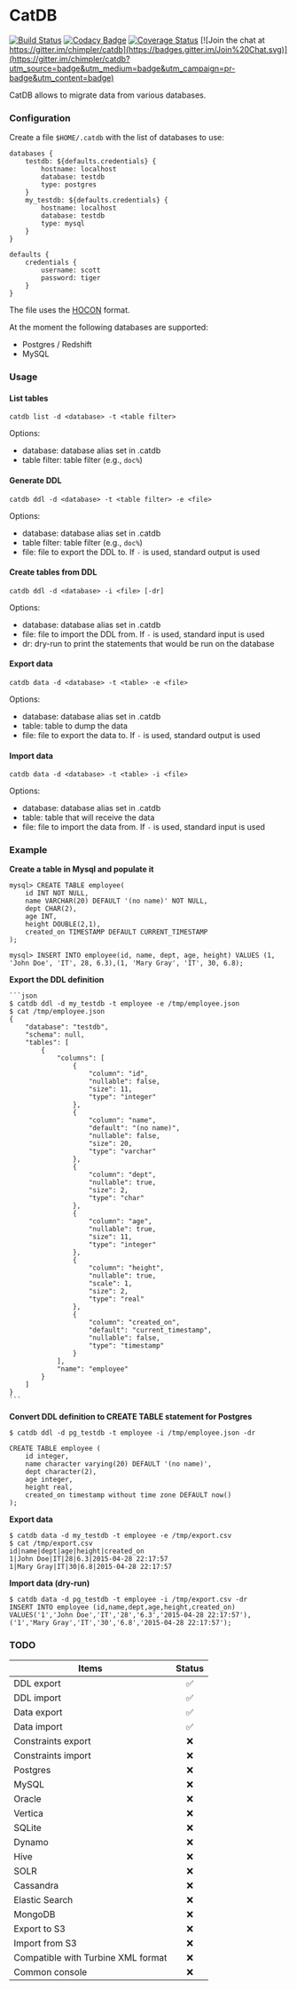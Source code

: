 # CatDB

[![Build Status](https://travis-ci.org/chimpler/catdb.svg)](https://travis-ci.org/chimpler/catdb)
[![Codacy Badge](https://www.codacy.com/project/badge/9475572095844dc7832e36444cc71b78)](https://www.codacy.com/app/francois-dangngoc/catdb)
[![Coverage Status](https://coveralls.io/repos/chimpler/catdb/badge.svg)](https://coveralls.io/r/chimpler/catdb)
[![Join the chat at https://gitter.im/chimpler/catdb](https://badges.gitter.im/Join%20Chat.svg)](https://gitter.im/chimpler/catdb?utm_source=badge&utm_medium=badge&utm_campaign=pr-badge&utm_content=badge)

CatDB allows to migrate data from various databases.

### Configuration

Create a file `$HOME/.catdb` with the list of databases to use:

	databases {
	    testdb: ${defaults.credentials} {
			hostname: localhost
			database: testdb
			type: postgres
	    }
	    my_testdb: ${defaults.credentials} {
			hostname: localhost
			database: testdb
			type: mysql
	    }
	}
	    
	defaults {
		credentials {
			username: scott
			password: tiger
		}
	}

The file uses the [HOCON](https://github.com/typesafehub/config/blob/master/HOCON.md) format.
	
At the moment the following databases are supported:

- Postgres / Redshift
- MySQL

### Usage

#### List tables

	catdb list -d <database> -t <table filter>

Options:

- database: database alias set in .catdb
- table filter: table filter (e.g., `doc%`)

#### Generate DDL

	catdb ddl -d <database> -t <table filter> -e <file>

Options:

- database: database alias set in .catdb
- table filter: table filter (e.g., `doc%`)
- file: file to export the DDL to. If `-` is used, standard output is used

#### Create tables from DDL

	catdb ddl -d <database> -i <file> [-dr]

Options:

- database: database alias set in .catdb
- file: file to import the DDL from. If `-` is used, standard input is used
- dr: dry-run to print the statements that would be run on the database

#### Export data

	catdb data -d <database> -t <table> -e <file>

Options:

- database: database alias set in .catdb
- table: table to dump the data
- file: file to export the data to. If `-` is used, standard output is used

#### Import data

	catdb data -d <database> -t <table> -i <file>

Options:

- database: database alias set in .catdb
- table: table that will receive the data
- file: file to import the data from. If `-` is used, standard input is used

### Example

**Create a table in Mysql and populate it**

    mysql> CREATE TABLE employee(
        id INT NOT NULL,
        name VARCHAR(20) DEFAULT '(no name)' NOT NULL, 
        dept CHAR(2), 
        age INT, 
        height DOUBLE(2,1),
        created_on TIMESTAMP DEFAULT CURRENT_TIMESTAMP
    );
    
    mysql> INSERT INTO employee(id, name, dept, age, height) VALUES (1, 'John Doe', 'IT', 28, 6.3),(1, 'Mary Gray', 'IT', 30, 6.8);

**Export the DDL definition**
    
    ```json
    $ catdb ddl -d my_testdb -t employee -e /tmp/employee.json
    $ cat /tmp/employee.json
    {
        "database": "testdb",
        "schema": null,
        "tables": [
            {
                "columns": [
                    {
                        "column": "id",
                        "nullable": false,
                        "size": 11,
                        "type": "integer"
                    },
                    {
                        "column": "name",
                        "default": "(no name)",
                        "nullable": false,
                        "size": 20,
                        "type": "varchar"
                    },
                    {
                        "column": "dept",
                        "nullable": true,
                        "size": 2,
                        "type": "char"
                    },
                    {
                        "column": "age",
                        "nullable": true,
                        "size": 11,
                        "type": "integer"
                    },
                    {
                        "column": "height",
                        "nullable": true,
                        "scale": 1,
                        "size": 2,
                        "type": "real"
                    },
                    {
                        "column": "created_on",
                        "default": "current_timestamp",
                        "nullable": false,
                        "type": "timestamp"
                    }
                ],
                "name": "employee"
            }
        ]
    }
    ```
    
**Convert DDL definition to CREATE TABLE statement for Postgres**

    $ catdb ddl -d pg_testdb -t employee -i /tmp/employee.json -dr
    
    CREATE TABLE employee (
        id integer,
        name character varying(20) DEFAULT '(no name)',
        dept character(2),
        age integer,
        height real,
        created_on timestamp without time zone DEFAULT now()
    );
    
**Export data**

    $ catdb data -d my_testdb -t employee -e /tmp/export.csv
    $ cat /tmp/export.csv
    id|name|dept|age|height|created_on
    1|John Doe|IT|28|6.3|2015-04-28 22:17:57
    1|Mary Gray|IT|30|6.8|2015-04-28 22:17:57        

**Import data (dry-run)**

    $ catdb data -d pg_testdb -t employee -i /tmp/export.csv -dr
    INSERT INTO employee (id,name,dept,age,height,created_on)
    VALUES('1','John Doe','IT','28','6.3','2015-04-28 22:17:57'),
    ('1','Mary Gray','IT','30','6.8','2015-04-28 22:17:57');

### TODO

Items                                  | Status
-------------------------------------- | :-----:
DDL export                             | :white_check_mark:
DDL import                             | :white_check_mark:
Data export                            | :white_check_mark:
Data import                            | :white_check_mark:
Constraints export                     | :x:
Constraints import                     | :x:
Postgres                               | :x:
MySQL                                  | :x:
Oracle                                 | :x:
Vertica                                | :x:
SQLite                                 | :x:
Dynamo                                 | :x:
Hive                                   | :x:
SOLR                                   | :x:
Cassandra                              | :x:
Elastic Search                         | :x:
MongoDB                                | :x:
Export to S3                           | :x:
Import from S3                         | :x:
Compatible with Turbine XML format     | :x:
Common console                         | :x:
